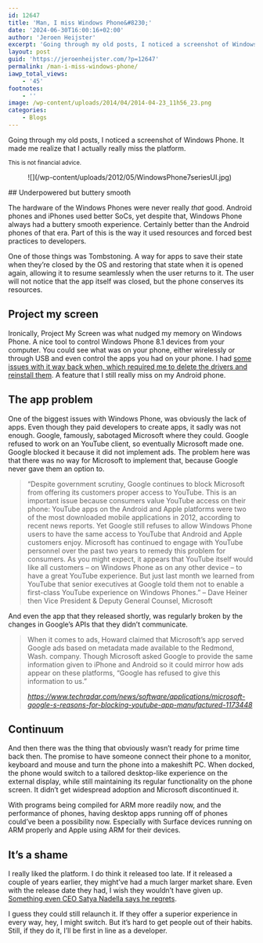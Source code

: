 ```yaml
---
id: 12647
title: 'Man, I miss Windows Phone&#8230;'
date: '2024-06-30T16:00:16+02:00'
author: 'Jeroen Heijster'
excerpt: 'Going through my old posts, I noticed a screenshot of Windows Phone. It made me realize that I actually really miss the platform.'
layout: post
guid: 'https://jeroenheijster.com/?p=12647'
permalink: /man-i-miss-windows-phone/
iawp_total_views:
    - '45'
footnotes:
    - ''
image: /wp-content/uploads/2014/04/2014-04-23_11h56_23.png
categories:
    - Blogs
---
```


Going through my old posts, I noticed a screenshot of Windows Phone. It made me realize that I actually really miss the platform.

<sub>This is not financial advice.</sub>

<div class="wp-block-image"><figure class="alignleft size-full is-resized">![](/wp-content/uploads/2012/05/WindowsPhone7seriesUI.jpg)</figure></div>## Underpowered but buttery smooth

The hardware of the Windows Phones were never really *that* good. Android phones and iPhones used better SoCs, yet despite that, Windows Phone always had a buttery smooth experience. Certainly better than the Android phones of that era. Part of this is the way it used resources and forced best practices to developers.

One of those things was Tombstoning. A way for apps to save their state when they’re closed by the OS and restoring that state when it is opened again, allowing it to resume seamlessly when the user returns to it. The user will not notice that the app itself was closed, but the phone conserves its resources.

## Project my screen

Ironically, Project My Screen was what nudged my memory on Windows Phone. A nice tool to control Windows Phone 8.1 devices from your computer. You could see what was on your phone, either wirelessly or through USB and even control the apps you had on your phone. I had [some issues with it way back when, which required me to delete the drivers and reinstall them](https://jeroenheijster.com/project-screen-working/). A feature that I still really miss on my Android phone.

## The app problem

One of the biggest issues with Windows Phone, was obviously the lack of apps. Even though they paid developers to create apps, it sadly was not enough. Google, famously, sabotaged Microsoft where they could. Google refused to work on an YouTube client, so eventually Microsoft made one. Google blocked it because it did not implement ads. The problem here was that there was no way for Microsoft to implement that, because Google never gave them an option to.

> “Despite government scrutiny, Google continues to block Microsoft from offering its customers proper access to YouTube. This is an important issue because consumers value YouTube access on their phone: YouTube apps on the Android and Apple platforms were two of the most downloaded mobile applications in 2012, according to recent news reports. Yet Google still refuses to allow Windows Phone users to have the same access to YouTube that Android and Apple customers enjoy. Microsoft has continued to engage with YouTube personnel over the past two years to remedy this problem for consumers. As you might expect, it appears that YouTube itself would like all customers – on Windows Phone as on any other device – to have a great YouTube experience. But just last month we learned from YouTube that senior executives at Google told them not to enable a first-class YouTube experience on Windows Phones.” – Dave Heiner then Vice President &amp; Deputy General Counsel, Microsoft

And even the app that they released shortly, was regularly broken by the changes in Google’s APIs that they didn’t communicate.

> When it comes to ads, Howard claimed that Microsoft’s app served Google ads based on metadata made available to the Redmond, Wash. company. Though Microsoft asked Google to provide the same information given to iPhone and Android so it could mirror how ads appear on these platforms, “Google has refused to give this information to us.”
> 
> <cite><https://www.techradar.com/news/software/applications/microsoft-google-s-reasons-for-blocking-youtube-app-manufactured-1173448></cite>

## Continuum

And then there was the thing that obviously wasn’t ready for prime time back then. The promise to have someone connect their phone to a monitor, keyboard and mouse and turn the phone into a makeshift PC. When docked, the phone would switch to a tailored desktop-like experience on the external display, while still maintaining its regular functionality on the phone screen. It didn’t get widespread adoption and Microsoft discontinued it.

With programs being compiled for ARM more readily now, and the performance of phones, having desktop apps running off of phones could’ve been a possibility now. Especially with Surface devices running on ARM properly and Apple using ARM for their devices.

## It’s a shame

I really liked the platform. I do think it released too late. If it released a couple of years earlier, they might’ve had a much larger market share. Even with the release date they had, I wish they wouldn’t have given up. [Something even CEO Satya Nadella says he regrets](https://www.theverge.com/2023/10/24/23930478/microsoft-ceo-satya-nadella-mobile-windows-phone).

I guess they could still relaunch it. If they offer a superior experience in every way, hey, I might switch. But it’s hard to get people out of their habits. Still, if they do it, I’ll be first in line as a developer.